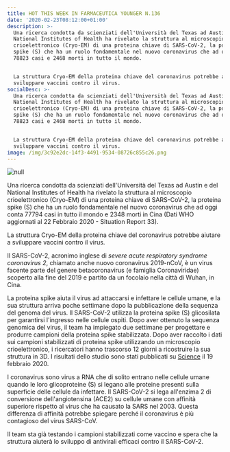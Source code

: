 ```yaml
---
title: HOT THIS WEEK IN FARMACEUTICA YOUNGER N.136
date: '2020-02-23T08:12:00+01:00'
description: >-
  Una ricerca condotta da scienziati dell'Università del Texas ad Austin e del
  National Institutes of Health ha rivelato la struttura al microscopio
  crioelettronico (Cryo-EM) di una proteina chiave di SARS-CoV-2, la proteina
  spike (S) che ha un ruolo fondamentale nel nuovo coronavirus che ad oggi conta
  78823 casi e 2468 morti in tutto il mondo.


  La struttura Cryo-EM della proteina chiave del coronavirus potrebbe aiutare a
  sviluppare vaccini contro il virus.
socialDesc: >-
  Una ricerca condotta da scienziati dell'Università del Texas ad Austin e del
  National Institutes of Health ha rivelato la struttura al microscopio
  crioelettronico (Cryo-EM) di una proteina chiave di SARS-CoV-2, la proteina
  spike (S) che ha un ruolo fondamentale nel nuovo coronavirus che ad oggi conta
  78823 casi e 2468 morti in tutto il mondo.


  La struttura Cryo-EM della proteina chiave del coronavirus potrebbe aiutare a
  sviluppare vaccini contro il virus.
image: /img/3c92e2dc-14f3-4491-9534-08726c855c26.png
---
```

![null](/img/3c92e2dc-14f3-4491-9534-08726c855c26.png)

Una ricerca condotta da scienziati dell'Università del Texas ad Austin e del National Institutes of Health ha rivelato la struttura al microscopio crioelettronico (Cryo-EM) di una proteina chiave di SARS-CoV-2, la proteina spike (S) che ha un ruolo fondamentale nel nuovo coronavirus che ad oggi conta 77794 casi in tutto il mondo e 2348 morti in Cina (Dati WHO aggiornati al 22 Febbraio 2020 - Situation Report 33).

La struttura Cryo-EM della proteina chiave del coronavirus potrebbe aiutare a sviluppare vaccini contro il virus.

Il SARS-CoV-2, acronimo inglese di _severe acute respiratory syndrome coronavirus 2_, chiamato anche nuovo coronavirus 2019-nCoV, è un virus facente parte del genere betacoronavirus (e famiglia Coronaviridae) scoperto alla fine del 2019 e partito da un focolaio nella città di Wuhan, in Cina.

La proteina spike aiuta il virus ad attaccarsi e infettare le cellule umane, e la sua struttura arriva poche settimane dopo la pubblicazione della sequenza del genoma del virus. Il SARS-CoV-2 utilizza la proteina spike (S) glicosilata per garantirsi l'ingresso nelle cellule ospiti. Dopo aver ottenuto la sequenza genomica del virus, il team ha impiegato due settimane per progettare e produrre campioni della proteina spike stabilizzata. Dopo aver raccolto i dati sui campioni stabilizzati di proteina spike utilizzando un microscopio crioelettronico, i ricercatori hanno trascorso 12 giorni a ricostruire la sua struttura in 3D. I risultati dello studio sono stati pubblicati su [Science](https://science.sciencemag.org/content/early/2020/02/19/science.abb2507) il 19 febbraio 2020.

I coronavirus sono virus a RNA che di solito entrano nelle cellule umane quando le loro glicoproteine ​​(S) si legano alle proteine ​​presenti sulla superficie delle cellule da infettare. Il SARS-CoV-2 si lega all'enzima 2 di conversione dell'angiotensina (ACE2) su cellule umane con affinità superiore rispetto al virus che ha causato la SARS nel 2003. Questa differenza di affinità potrebbe spiegare perché il coronavirus è più contagioso del virus SARS-CoV. 

Il team sta già testando i campioni stabilizzati come vaccino e spera che la struttura aiuterà lo sviluppo di antivirali efficaci contro il SARS-CoV-2.
